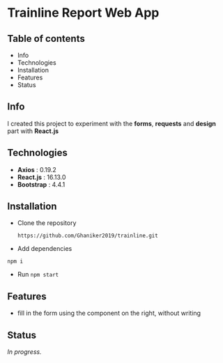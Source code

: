 # Trainline Report Web App

## Table of contents

- Info
- Technologies
- Installation
- Features
- Status

## Info

I created this project to experiment with the **forms**, **requests** and **design** part with **React.js**

## Technologies

- **Axios** : 0.19.2
- **React.js** : 16.13.0
- **Bootstrap** : 4.4.1

## Installation

- Clone the repository

  `https://github.com/Ghaniker2019/trainline.git`

- Add dependencies

`npm i`

- Run
  `npm start`

## Features

- fill in the form using the component on the right, without writing

## Status

_In progress._
